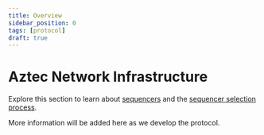 ```yaml
---
title: Overview
sidebar_position: 0
tags: [protocol]
draft: true
---
```


# Aztec Network Infrastructure

Explore this section to learn about [sequencers](../aztec/network/sequencer/index.md) and the [sequencer selection process](../aztec/network/sequencer/sequencer_selection.md).

More information will be added here as we develop the protocol.